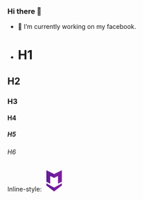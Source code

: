 ### Hi there 👋
- 🔭 I’m currently working on my facebook.
- # H1
## H2
### H3
#### H4
##### H5
###### H6

Inline-style: 
![alt text](https://github.com/adam-p/markdown-here/raw/master/src/common/images/icon48.png "Logo Title Text 1")

<!--
**pannawat123/Pannawat123** is a ✨ _special_ ✨ repository because its `README.md` (this file) appears on your GitHub profile.

Here are some ideas to get you started:

- 🔭 I’m currently working on ...
- 🌱 I’m currently learning ...
- 👯 I’m looking to collaborate on ...
- 🤔 I’m looking for help with ...
- 💬 Ask me about ...
- 📫 How to reach me: ...
- 😄 Pronouns: ...
- ⚡ Fun fact: ...
-->
